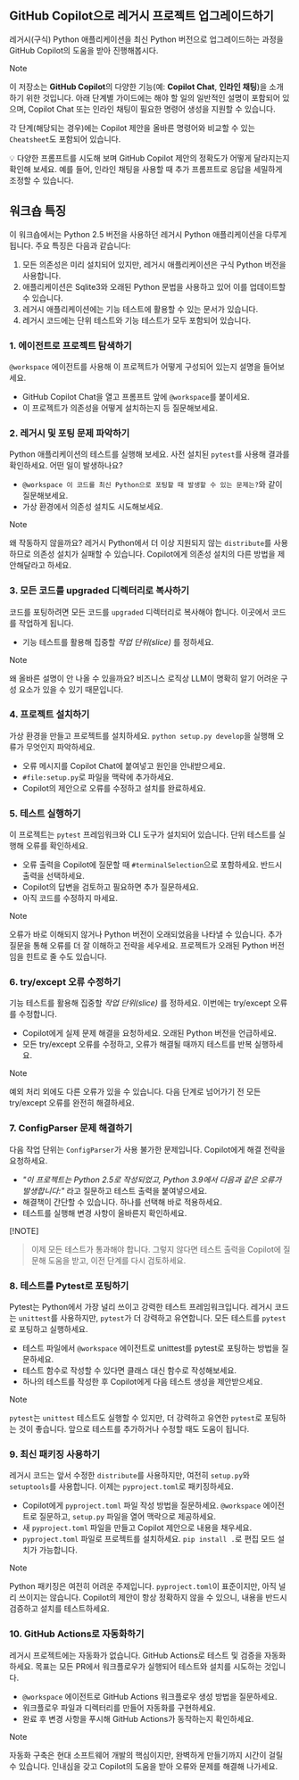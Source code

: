 ## GitHub Copilot으로 레거시 프로젝트 업그레이드하기

레거시(구식) Python 애플리케이션을 최신 Python 버전으로 업그레이드하는 과정을 GitHub Copilot의 도움을 받아 진행해봅시다.

> [!NOTE]
> 이 저장소는 **GitHub Copilot**의 다양한 기능(예: **Copilot Chat**, **인라인 채팅**)을 소개하기 위한 것입니다. 아래 단계별 가이드에는 해야 할 일의 일반적인 설명이 포함되어 있으며, Copilot Chat 또는 인라인 채팅이 필요한 명령어 생성을 지원할 수 있습니다.
>
> 각 단계(해당되는 경우)에는 Copilot 제안을 올바른 명령어와 비교할 수 있는 `Cheatsheet`도 포함되어 있습니다.
>
> 💡 다양한 프롬프트를 시도해 보며 GitHub Copilot 제안의 정확도가 어떻게 달라지는지 확인해 보세요. 예를 들어, 인라인 채팅을 사용할 때 추가 프롬프트로 응답을 세밀하게 조정할 수 있습니다.

## 워크숍 특징

이 워크숍에서는 Python 2.5 버전을 사용하던 레거시 Python 애플리케이션을 다루게 됩니다. 주요 특징은 다음과 같습니다:

1. 모든 의존성은 미리 설치되어 있지만, 레거시 애플리케이션은 구식 Python 버전을 사용합니다.
1. 애플리케이션은 Sqlite3와 오래된 Python 문법을 사용하고 있어 이를 업데이트할 수 있습니다.
1. 레거시 애플리케이션에는 기능 테스트에 활용할 수 있는 문서가 있습니다.
1. 레거시 코드에는 단위 테스트와 기능 테스트가 모두 포함되어 있습니다.


### 1. 에이전트로 프로젝트 탐색하기

`@workspace` 에이전트를 사용해 이 프로젝트가 어떻게 구성되어 있는지 설명을 들어보세요.

- GitHub Copilot Chat을 열고 프롬프트 앞에 `@workspace`를 붙이세요.
- 이 프로젝트가 의존성을 어떻게 설치하는지 등 질문해보세요.

### 2. 레거시 및 포팅 문제 파악하기

Python 애플리케이션의 테스트를 실행해 보세요. 사전 설치된 `pytest`를 사용해 결과를 확인하세요. 어떤 일이 발생하나요?

- `@workspace 이 코드를 최신 Python으로 포팅할 때 발생할 수 있는 문제는?`와 같이 질문해보세요.
- 가상 환경에서 의존성 설치도 시도해보세요.

> [!NOTE]
> 왜 작동하지 않을까요? 레거시 Python에서 더 이상 지원되지 않는 `distribute`를 사용하므로 의존성 설치가 실패할 수 있습니다.
> Copilot에게 의존성 설치의 다른 방법을 제안해달라고 하세요.


### 3. 모든 코드를 upgraded 디렉터리로 복사하기

코드를 포팅하려면 모든 코드를 `upgraded` 디렉터리로 복사해야 합니다. 이곳에서 코드를 작업하게 됩니다.

- 기능 테스트를 활용해 집중할 _작업 단위(slice)_ 를 정하세요.

> [!NOTE]
> 왜 올바른 설명이 안 나올 수 있을까요? 비즈니스 로직상 LLM이 명확히 알기 어려운 구성 요소가 있을 수 있기 때문입니다.


### 4. 프로젝트 설치하기

가상 환경을 만들고 프로젝트를 설치하세요. `python setup.py develop`을 실행해 오류가 무엇인지 파악하세요.

- 오류 메시지를 Copilot Chat에 붙여넣고 원인을 안내받으세요.
- `#file:setup.py`로 파일을 맥락에 추가하세요.
- Copilot의 제안으로 오류를 수정하고 설치를 완료하세요.


### 5. 테스트 실행하기

이 프로젝트는 `pytest` 프레임워크와 CLI 도구가 설치되어 있습니다. 단위 테스트를 실행해 오류를 확인하세요.

- 오류 출력을 Copilot에 질문할 때 `#terminalSelection`으로 포함하세요. 반드시 출력을 선택하세요.
- Copilot의 답변을 검토하고 필요하면 추가 질문하세요.
- 아직 코드를 수정하지 마세요.

> [!NOTE]
> 오류가 바로 이해되지 않거나 Python 버전이 오래되었음을 나타낼 수 있습니다. 추가 질문을 통해 오류를 더 잘 이해하고 전략을 세우세요. 프로젝트가 오래된 Python 버전임을 힌트로 줄 수도 있습니다.

### 6. try/except 오류 수정하기

기능 테스트를 활용해 집중할 _작업 단위(slice)_ 를 정하세요. 이번에는 try/except 오류를 수정합니다.

- Copilot에게 실제 문제 해결을 요청하세요. 오래된 Python 버전을 언급하세요.
- 모든 try/except 오류를 수정하고, 오류가 해결될 때까지 테스트를 반복 실행하세요.

> [!NOTE]
> 예외 처리 외에도 다른 오류가 있을 수 있습니다. 다음 단계로 넘어가기 전 모든 try/except 오류를 완전히 해결하세요.


### 7. ConfigParser 문제 해결하기

다음 작업 단위는 `ConfigParser`가 사용 불가한 문제입니다. Copilot에게 해결 전략을 요청하세요.

- _"이 프로젝트는 Python 2.5로 작성되었고, Python 3.9에서 다음과 같은 오류가 발생합니다:"_ 라고 질문하고 테스트 출력을 붙여넣으세요.
- 해결책이 간단할 수 있습니다. 하나를 선택해 바로 적용하세요.
- 테스트를 실행해 변경 사항이 올바른지 확인하세요.

[!NOTE]
> 이제 모든 테스트가 통과해야 합니다. 그렇지 않다면 테스트 출력을 Copilot에 질문해 도움을 받고, 이전 단계를 다시 검토하세요.


### 8. 테스트를 Pytest로 포팅하기

Pytest는 Python에서 가장 널리 쓰이고 강력한 테스트 프레임워크입니다. 레거시 코드는 `unittest`를 사용하지만, `pytest`가 더 강력하고 유연합니다. 모든 테스트를 `pytest`로 포팅하고 실행하세요.

- 테스트 파일에서 `@workspace` 에이전트로 unittest를 pytest로 포팅하는 방법을 질문하세요.
- 테스트 함수로 작성할 수 있다면 클래스 대신 함수로 작성해보세요.
- 하나의 테스트를 작성한 후 Copilot에게 다음 테스트 생성을 제안받으세요.

> [!NOTE]
> `pytest`는 `unittest` 테스트도 실행할 수 있지만, 더 강력하고 유연한 `pytest`로 포팅하는 것이 좋습니다. 앞으로 테스트를 추가하거나 수정할 때도 도움이 됩니다.

### 9. 최신 패키징 사용하기

레거시 코드는 앞서 수정한 `distribute`를 사용하지만, 여전히 `setup.py`와 `setuptools`를 사용합니다. 이제는 `pyproject.toml`로 패키징하세요.

- Copilot에게 `pyproject.toml` 파일 작성 방법을 질문하세요. `@workspace` 에이전트로 질문하고, `setup.py` 파일을 열어 맥락으로 제공하세요.
- 새 `pyproject.toml` 파일을 만들고 Copilot 제안으로 내용을 채우세요.
- `pyproject.toml` 파일로 프로젝트를 설치하세요. `pip install .`로 편집 모드 설치가 가능합니다.

> [!NOTE]
> Python 패키징은 여전히 어려운 주제입니다. `pyproject.toml`이 표준이지만, 아직 널리 쓰이지는 않습니다. Copilot의 제안이 항상 정확하지 않을 수 있으니, 내용을 반드시 검증하고 설치를 테스트하세요.

### 10. GitHub Actions로 자동화하기

레거시 프로젝트에는 자동화가 없습니다. GitHub Actions로 테스트 및 검증을 자동화하세요. 목표는 모든 PR에서 워크플로우가 실행되어 테스트와 설치를 시도하는 것입니다.

- `@workspace` 에이전트로 GitHub Actions 워크플로우 생성 방법을 질문하세요.
- 워크플로우 파일과 디렉터리를 만들어 자동화를 구현하세요.
- 완료 후 변경 사항을 푸시해 GitHub Actions가 동작하는지 확인하세요.

> [!NOTE]
> 자동화 구축은 현대 소프트웨어 개발의 핵심이지만, 완벽하게 만들기까지 시간이 걸릴 수 있습니다.
> 인내심을 갖고 Copilot의 도움을 받아 오류와 문제를 해결해 나가세요.
